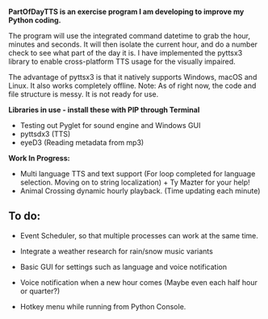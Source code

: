 **PartOfDayTTS is an exercise program I am developing to improve my Python coding.** 

The program will use the integrated command datetime to grab the hour, minutes and seconds. 
It will then isolate the current hour, and do a number check to see what part of the day it is. 
I have implemented the pyttsx3 library to enable cross-platform TTS usage for the visually impaired. 

The advantage of pyttsx3 is that it natively supports Windows, macOS and Linux. It also works completely offline.
Note: As of right now, the code and file structure is messy. It is not ready for use.

**Libraries in use - install these with PIP through Terminal**
- Testing out Pyglet for sound engine and Windows GUI
- pyttsdx3 (TTS)
- eyeD3 (Reading metadata from mp3)



**Work In Progress:**
- Multi language TTS and text support (For loop completed for language selection. Moving on to string localization) + Ty Mazter for your help!
- Animal Crossing dynamic hourly playback. (Time updating each minute) 

**To do:**
- 
- Event Scheduler, so that multiple processes can work at the same time.
- Integrate a weather research for rain/snow music variants
- Basic GUI for settings such as language and voice notification
- Voice notification when a new hour comes (Maybe even each half hour or quarter?)

- Hotkey menu while running from Python Console. 


